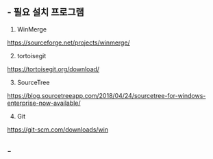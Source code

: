 
## - 필요 설치 프로그램

1. WinMerge

https://sourceforge.net/projects/winmerge/

2. tortoisegit

https://tortoisegit.org/download/

3. SourceTree

https://blog.sourcetreeapp.com/2018/04/24/sourcetree-for-windows-enterprise-now-available/

4. Git

https://git-scm.com/downloads/win


## - 
